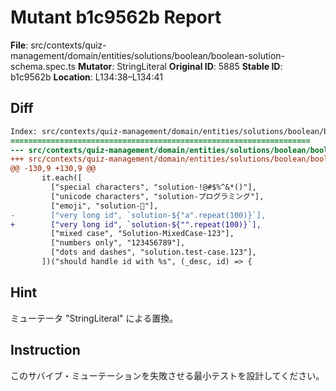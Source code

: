 # Mutant b1c9562b Report

**File**: src/contexts/quiz-management/domain/entities/solutions/boolean/boolean-solution-schema.spec.ts
**Mutator**: StringLiteral
**Original ID**: 5885
**Stable ID**: b1c9562b
**Location**: L134:38–L134:41

## Diff

```diff
Index: src/contexts/quiz-management/domain/entities/solutions/boolean/boolean-solution-schema.spec.ts
===================================================================
--- src/contexts/quiz-management/domain/entities/solutions/boolean/boolean-solution-schema.spec.ts	original
+++ src/contexts/quiz-management/domain/entities/solutions/boolean/boolean-solution-schema.spec.ts	mutated #5885
@@ -130,9 +130,9 @@
       it.each([
         ["special characters", "solution-!@#$%^&*()"],
         ["unicode characters", "solution-プログラミング"],
         ["emoji", "solution-🚀"],
-        ["very long id", `solution-${"a".repeat(100)}`],
+        ["very long id", `solution-${"".repeat(100)}`],
         ["mixed case", "Solution-MixedCase-123"],
         ["numbers only", "123456789"],
         ["dots and dashes", "solution.test-case.123"],
       ])("should handle id with %s", (_desc, id) => {
```

## Hint

ミューテータ "StringLiteral" による置換。

## Instruction

このサバイブ・ミューテーションを失敗させる最小テストを設計してください。
